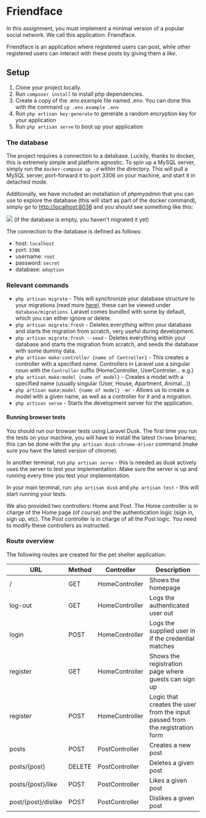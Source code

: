 # Friendface


In this assignment, you must implement a minimal version of a popular social network. We call this application: Friendface.

Friendface is an application where registered users can post, while other registered users can interact with these posts by giving them a *like*.
## Setup

1. Clone your project locally.
2. Run `composer install` to install php dependencies.
3. Create a copy of the .env.example file named .env. You can done this with the command `cp .env.example .env`
4. Run `php artisan key:generate` to generate a random encryption key for your application
5. Run `php artisan serve` to boot up your application

### The database

The project requires a connection to a database. Luckily, thanks to docker, this is extremely simple and platform agnostic. To spin up a MySQL server, simply run the `docker-compose up -d` within the directory. This will pull a MySQL server, port-forward it to port 3306 on your machine, and start it in detached mode.

Additionally, we have included an installation of _phpmyadmin_ that you can use to explore the database (this will start as part of the docker command), simply go to [http://localhost:8036](http://localhost:8036) and you should see something like this:

![](https://codimd.s3.shivering-isles.com/demo/uploads/upload_167959c79a2bdfdf204221075b524b59.png)
(if the database is empty, you haven't migrated it yet)

The connection to the database is defined as follows:
- host: `localhost`
- port: `3306`
- username: `root`
- password: `secret`
- database: `adoption`


### Relevant commands


- `php artisan migrate` - This will synchronize your database structure to your migrations (read more [here](https://laravel.com/docs/8.x/migrations#introduction)), these can be viewed under `database/migrations`. Laravel comes bundled with some by default, which you can either ignore or delete.
- `php artisan migrate:fresh` - Deletes everything within your database and starts the migration from scratch, very useful during development.
- `php artisan migrate:fresh --seed` - Deletes everything within your database and starts the migration from scratch, and seeds the database with some dummy data.
- `php artisan make:controller {name of Controller}` - This creates a controller with a specified name. Controllers in Laravel use a singular noun with the `Controller` suffix (HomeController, UserControler... e.g.)
- `php artisan make:model {name of model}` - Creates a model with a specified name (usually singular (User, House, Apartment, Animal...))
- `php artisan make:model {name of model} -mr` - Allows us to create a model with a given name, as well as a controller for it and a migration.
- `php artisan serve` - Starts the development server for the application.

#### Running browser tests

You should run our browser tests using Laravel Dusk. The first time you run the tests on your machine, you will have to install the latest `Chrome` binaries; this can be done with the `php artisan dusk:chrome-driver` command (make sure you have the latest version of chrome).

In another terminal, run `php artisan serve` - this is needed as dusk actively uses the server to test your implementation. Make sure the server is up and running every time you test your implementation.

In your main terminal, run: `php artisan dusk` and `php artisan test` - this will start running your tests.

We also provided two controllers: Home and Post. The Home controller is in charge of the Home page (of course) and the authentication logic (sign in, sign up, etc). The Post controller is in charge of all the Post logic. You need to modify these controllers as instructed.

### Route overview

The following routes are created for the pet shelter application:

| URL                 | Method | Controller     | Description                                                                  |
|---------------------|--------|----------------|------------------------------------------------------------------------------|
| /                   | GET    | HomeController | Shows the homepage                                                           |
| log-out             | GET    | HomeController | Logs the authenticated user out                                              |
| login               | POST   | HomeController | Logs the supplied user in if the credential matches                          |
| register            | GET    | HomeController | Shows the registration page where guests can sign up                         |
| register            | POST   | HomeController | Logic that creates the user from the input passed from the registration form |
| posts               | POST   | PostController | Creates a new post                                                           |
| posts/{post}        | DELETE | PostController | Deletes a given post                                                         |
| posts/{post}/like   | POST   | PostController | Likes a given post                                                           |
| post/{post}/dislike | POST   | PostController | Dislikes a given post                                                        |                            |


